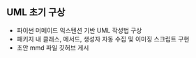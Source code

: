 

## UML 초기 구상

- 파이썬 머메이드 익스텐션 기반 UML 작성법 구상
- 패키지 내 클래스, 메서드, 생성자 자동 수집 및 이미징 스크립트 구현
- 초안 mmd 파일 깃허브 게시